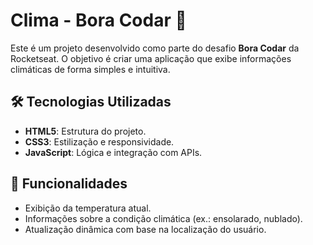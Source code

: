 # Clima - Bora Codar 🚀

Este é um projeto desenvolvido como parte do desafio **Bora Codar** da Rocketseat. O objetivo é criar uma aplicação que exibe informações climáticas de forma simples e intuitiva.

## 🛠️ Tecnologias Utilizadas

- **HTML5**: Estrutura do projeto.
- **CSS3**: Estilização e responsividade.
- **JavaScript**: Lógica e integração com APIs.

## 🌟 Funcionalidades

- Exibição da temperatura atual.
- Informações sobre a condição climática (ex.: ensolarado, nublado).
- Atualização dinâmica com base na localização do usuário.